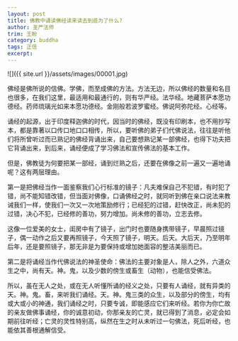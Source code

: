 ```yaml
---
layout: post
title: 佛教中诵读佛经读来读去到底为了什么?
author: 圣严法师
trim: 王盼
category: buddha
tags: 正信
excerpt:
---
```


![]({{ site.url }}/assets/images/00001.jpg)

佛经是佛所说的信佛。学佛，而至成佛的方法。方法无边，所以佛经的数量和名目也很多，在我们这里，最适用和最通行的，则有华严经。法华经。地藏菩萨本愿功德经。药师琉璃光如来本愿功德经。金刚般若波罗蜜经。佛说阿弥陀经。心经等。

诵经的起源，出于印度释迦佛的时代，因当时的佛经，既没有印刷本，也不用抄写本，都是靠著以口传口地口口相传，所以，要听佛的弟子们代佛说法，往往是听他们将所曾听过而已熟记的佛经背诵出来，自己要想熟记某一部佛经，也得下功夫把它背诵出来，到后来，诵经便成了学习佛法和宣传佛法的基本工作。

但是，佛教徒为何要把某一部经，诵到烂熟之后，还要在佛像之前一遍又一遍地诵呢？这有两层理由。

第一是把佛经当作一面鉴察我们心行标准的镜子：凡夫难保自己不犯错，有时犯了错，尚不能知错改错，但当面对佛像，口诵佛经之时，就同听到佛在亲口说法来教诫我们一样，使我们一次又一次地策励修行；已经犯的过错，赶快改正，尚未犯的过错，决心不犯，已经修的善功，努力增加。尚未修的善功，立志去修。

这像一位爱美的女士，闺房中有了镜子，出门时也要随身携带镜子，早晨照过镜子，偶一动作之后又要再照镜子，今天照了镜子，明天。后天。大后天，乃至明年后年，还是要照镜子，那无非是为要保持或增加她面容的整洁美丽而已。

第二是将诵经当作代佛说法的神圣使命：佛法的主要对象是人，除人之外，六道众生之中，尚有天。神。鬼，以及少数的傍生或畜生（动物），也能信受佛法。

所以，虽在无人之处，或在无人听懂所诵的经义之处，只要有人诵经，就有异类的天。神。鬼。畜，来听我们诵经。天。神。鬼三类的众生，以及部分的傍生，均有或大或小的神通，我们诵经之时，只要专诚，即能感应它们来听经。若你为你亡故的亲友做佛事诵经，你的诚意初动，你那亲友的亡灵，就已得到了消息，必定会如期前往听经；亡灵的灵性特别高，纵然在生之时从未听过一句佛法，死后听经，也能依其善根通解信受。
